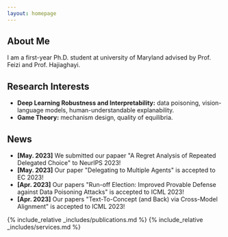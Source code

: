 ```yaml
---
layout: homepage
---
```


## About Me

I am a first-year Ph.D. student at university of Maryland advised by Prof. Feizi and Prof. Hajiaghayi. 

## Research Interests

- **Deep Learning Robustness and Interpretability:** data poisoning, vision-language models, human-understandable explanability.
- **Game Theory:** mechanism design, quality of equilibria.

## News
- **[May. 2023]** We submitted our papaer "A Regret Analysis of Repeated Delegated Choice" to NeurIPS 2023!
- **[May. 2023]** Our paper "Delegating to Multiple Agents" is accepted to EC 2023!
- **[Apr. 2023]** Our papers "Run-off Election: Improved Provable Defense against Data Poisoning Attacks" is accepted to ICML 2023!
- **[Apr. 2023]** Our papers "Text-To-Concept (and Back) via Cross-Model Alignment" is accepted to ICML 2023!

{% include_relative _includes/publications.md %}
{% include_relative _includes/services.md %}
